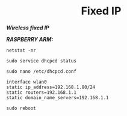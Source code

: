 <h1 align="center"> 
  Fixed IP  
</h1>

***Wireless fixed IP***

***RASPBERRY ARM:***

```
netstat -nr
```

```
sudo service dhcpcd status
```
```
sudo nano /etc/dhcpcd.conf
```

```
interface wlan0
static ip_address=192.168.1.80/24
static routers=192.168.1.1
static domain_name_servers=192.168.1.1

```

```
sudo reboot
```
